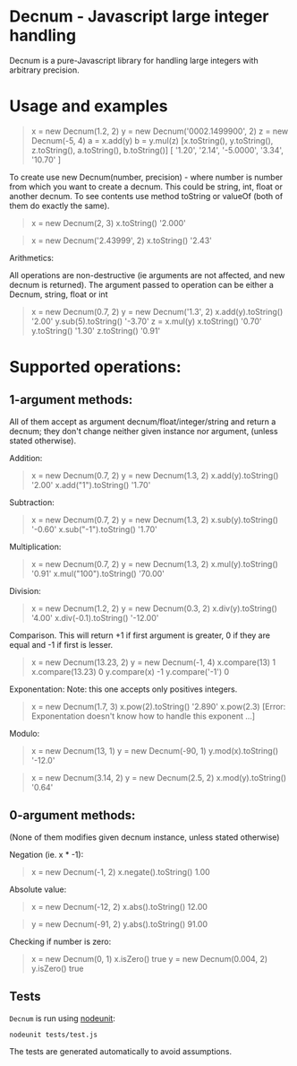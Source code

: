 Decnum - Javascript large integer handling
==========================================

Decnum is a pure-Javascript library for handling large integers with arbitrary precision.


Usage and examples
==================

> x = new Decnum(1.2, 2)
> y = new Decnum('0002.1499900', 2)
> z = new Decnum(-5, 4)
> a = x.add(y)
> b = y.mul(z)
> [x.toString(), y.toString(), z.toString(), a.toString(), b.toString()]
[ '1.20', '2.14', '-5.0000', '3.34', '10.70' ]


To create use new Decnum(number, precision) - where number is number from which you want to create a decnum. This could be string, int, float or another decnum. To see contents use method toString or valueOf (both of them do exactly the same).


> x = new Decnum(2, 3)
> x.toString()
'2.000'

> x = new Decnum('2.43999', 2)
> x.toString()
'2.43'

Arithmetics:

All operations are non-destructive (ie arguments are not affected, and new decnum is returned). The argument passed to operation can be either a Decnum, string, float or int

> x = new Decnum(0.7, 2)
> y = new Decnum('1.3', 2)
> x.add(y).toString()
'2.00'
> y.sub(5).toString()
'-3.70'
> z = x.mul(y)
> x.toString()
'0.70'
> y.toString()
'1.30'
> z.toString()
'0.91'

Supported operations:
=====================

1-argument methods:
-------------------

All of them accept as argument decnum/float/integer/string and return a decnum; they don't change neither given instance nor argument, (unless stated otherwise).

Addition:

> x = new Decnum(0.7, 2)
> y = new Decnum(1.3, 2)
> x.add(y).toString()
'2.00'
> x.add("1").toString()
'1.70'

Subtraction:

> x = new Decnum(0.7, 2)
> y = new Decnum(1.3, 2)
> x.sub(y).toString()
'-0.60'
> x.sub("-1").toString()
'1.70'

Multiplication:

> x = new Decnum(0.7, 2)
> y = new Decnum(1.3, 2)
> x.mul(y).toString()
'0.91'
> x.mul("100").toString()
'70.00'

Division:

> x = new Decnum(1.2, 2)
> y = new Decnum(0.3, 2)
> x.div(y).toString()
'4.00'
> x.div(-0.1).toString()
'-12.00'

Comparison.
This will return +1 if first argument is greater, 0 if they are equal and -1 if first is lesser.

> x = new Decnum(13.23, 2)
> y = new Decnum(-1, 4)
> x.compare(13)
1
> x.compare(13.23)
0
> y.compare(x)
-1
> y.compare('-1')
0

Exponentation:
Note: this one accepts only positives integers.

> x = new Decnum(1.7, 3)
> x.pow(2).toString()
'2.890'
> x.pow(2.3)
[Error: Exponentation doesn't know how to handle this exponent ...]

Modulo:

> x = new Decnum(13, 1)
> y = new Decnum(-90, 1)
> y.mod(x).toString()
'-12.0'

> x = new Decnum(3.14, 2)
> y = new Decnum(2.5, 2)
> x.mod(y).toString()
'0.64'

0-argument methods:
-------------------
(None of them modifies given decnum instance, unless stated otherwise)

Negation (ie. x * -1):

> x = new Decnum(-1, 2)
> x.negate().toString()
1.00

Absolute value:

> x = new Decnum(-12, 2)
> x.abs().toString()
12.00

> y = new Decnum(-91, 2)
> y.abs().toString()
91.00

Checking if number is zero:

> x = new Decnum(0, 1)
> x.isZero()
true
> y = new Decnum(0.004, 2)
> y.isZero()
true

Tests
-----

`Decnum` is run using [nodeunit](https://github.com/caolan/nodeunit):

    nodeunit tests/test.js

The tests are generated automatically to avoid assumptions.
